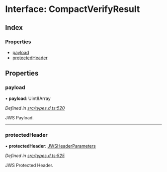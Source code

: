 # Interface: CompactVerifyResult

## Index

### Properties

* [payload](_types_d_.compactverifyresult.md#payload)
* [protectedHeader](_types_d_.compactverifyresult.md#protectedheader)

## Properties

### payload

•  **payload**: Uint8Array

*Defined in [src/types.d.ts:520](https://github.com/panva/jose/blob/v3.1.0/src/types.d.ts#L520)*

JWS Payload.

___

### protectedHeader

•  **protectedHeader**: [JWSHeaderParameters](_types_d_.jwsheaderparameters.md)

*Defined in [src/types.d.ts:525](https://github.com/panva/jose/blob/v3.1.0/src/types.d.ts#L525)*

JWS Protected Header.
